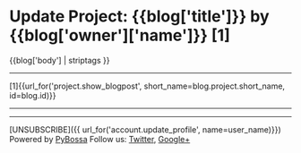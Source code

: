 # Update Project: {{blog['title']}} by {{blog['owner']['name']}} [1]
{{blog['body'] | striptags }}
***
[1]{{url_for('project.show_blogpost', short_name=blog.project.short_name, id=blog.id)}}
***
***
[UNSUBSCRIBE]({{ url_for('account.update_profile', name=user_name)}})
Powered by [PyBossa](http://pybossa.com)
Follow us: [Twitter](http://twitter.com/pybossa), [Google+](https://plus.google.com/115359083217638640334/posts)
